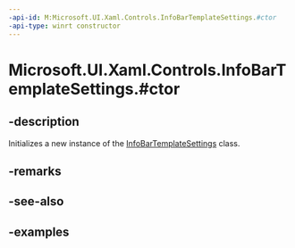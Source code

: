 ```yaml
---
-api-id: M:Microsoft.UI.Xaml.Controls.InfoBarTemplateSettings.#ctor
-api-type: winrt constructor
---
```


# Microsoft.UI.Xaml.Controls.InfoBarTemplateSettings.#ctor

<!--
public InfoBarTemplateSettings ();
-->


## -description

Initializes a new instance of the [InfoBarTemplateSettings](infobartemplatesettings.md) class.

## -remarks

## -see-also

## -examples


